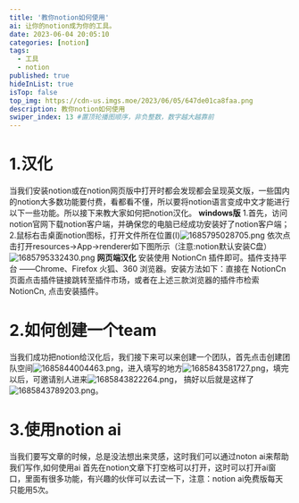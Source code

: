 ```yaml
---
title: '教你notion如何使用'
ai: 让你的notion成为你的工具。
date: 2023-06-04 20:05:10
categories: [notion]
tags: 
  - 工具
  - notion
published: true
hideInList: true
isTop: false
top_img: https://cdn-us.imgs.moe/2023/06/05/647de01ca8faa.png
description: 教你notion如何使用
swiper_index: 13 #置顶轮播图顺序，非负整数，数字越大越靠前
---
```

# 1.汉化
当我们安装notion或在notion网页版中打开时都会发现都会呈现英文版，一些国内的notion大多数功能要付费，看都看不懂，所以要将notion语言变成中文才能进行以下一些功能。所以接下来教大家如何把notion汉化。
**windows版**
1.首先，访问notion官网下载notion客户端，并确保您的电脑已经成功安装好了notion客户端；
2.鼠标右击桌面notion图标，打开文件所在位置(I)![1685795028705.png](https://cdn-us.imgs.moe/2023/06/03/647b30d73295c.png)
依次点击打开resources→App→renderer如下图所示（注意:notion默认安装C盘）![1685795332430.png](https://cdn-us.imgs.moe/2023/06/03/647b320515512.png)
**网页端汉化**
安装使用 NotionCn 插件即可。插件支持平台 ——Chrome、Firefox 火狐、360 浏览器。安装方法如下：直接在 NotionCn 页面点击插件链接跳转至插件市场，或者在上述三款浏览器的插件市检索 NotionCn, 点击安装插件。

# 2.如何创建一个team
当我们成功把notion给汉化后，我们接下来可以来创建一个团队，首先点击创建团队空间![1685844004463.png](https://cdn-us.imgs.moe/2023/06/04/647bf02411a1e.png)，进入填写的地方![1685843581727.png](https://cdn-us.imgs.moe/2023/06/04/647bee7e7b72c.png)，填完以后，可邀请别人进来![1685843822264.png](https://cdn-us.imgs.moe/2023/06/04/647bef6ea9af4.png)，
搞好以后就是这样了![1685843789203.png](https://cdn-us.imgs.moe/2023/06/04/647bef6e56113.png)。

# 3.使用notion ai
当我们要写文章的时候，总是没法想出来灵感，这时我们可以通过noton ai来帮助我们写作,如何使用ai
首先在notion文章下打空格可以打开，这时可以打开ai窗口，里面有很多功能，有兴趣的伙伴可以去试一下，注意：notion ai免费版每天只能用5次。
